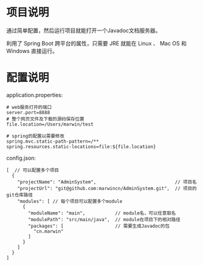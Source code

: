 # 项目说明
通过简单配置，然后运行项目就能打开一个Javadoc文档服务器。

利用了 Spring Boot 跨平台的属性，只需要 JRE 就能在 Linux 、 Mac OS 和 Windows 直接运行。

# 配置说明
application.properties:
```properties
# web服务打开的端口
server.port=8888
# 整个网页文件及下载的源码保存位置
file.location=/Users/marwin/test

# spring的配置以需要修改
spring.mvc.static-path-pattern=/**
spring.resources.static-locations=file:${file.location}
```

config.json:
```
[  // 可以配置多个项目
  {
    "projectName": "AdminSystem",                             // 项目名
    "projectUrl": "git@github.com:marwincn/AdminSystem.git",  // 项目的git仓库路径
    "modules": [ // 每个项目可以配置多个module
      {
        "moduleName": "main",           // module名，可以任意取名
        "modulePath": "src/main/java",  // module在项目下的相对路径
        "packages": [                   // 需要生成Javadoc的包
          "cn.marwin"
        ]
      }
    ]
  }
]
```